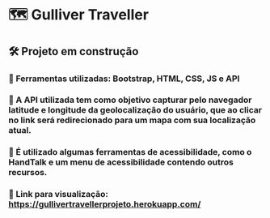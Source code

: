 # 🗺️ Gulliver Traveller
## 🛠 Projeto em construção
### 📍 Ferramentas utilizadas: Bootstrap, HTML, CSS, JS e API
### 🧭 A API utilizada tem como objetivo capturar pelo navegador latitude e longitude da geolocalização do usuário, que ao clicar no link será redirecionado para um mapa com sua localização atual.
### 💙 É utilizado algumas ferramentas de acessibilidade, como o HandTalk e um menu de acessibilidade contendo outros recursos.
### 🔖 Link para visualização: https://gullivertravellerprojeto.herokuapp.com/


